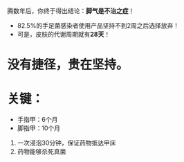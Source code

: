 
腾数年后，你终于得出结论：**脚气是不治之症**！

- 82.5%的手足菌感染者使用产品坚持不到2周之后选择放弃！
- 可是，皮肤的代谢周期就有**28天**！

# 没有捷径，贵在坚持。

# 关键：
- 手指甲：6个月
- 脚指甲：10个月
1. 一次浸泡30分钟，保证药物抵达甲床
2. 药物能够杀死真菌
